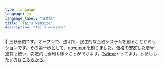 ```yaml
---
type: language
language: jp
language_label: "日本語"
title: "Tai's website"
description: "Tai's website"
---
```


👋 三野泰佑です。オープンで、透明で、民主的な金融システムを創ることがミッションです。その第一歩として、[goyemon](https://goyemon.io)を創りました。価格の安定した暗号通貨を使い、安定的に金利を稼ぐことができます。[Twitter](https://twitter.com/taisuke_mino_JP)やってます。お話ししたい方は[こちらから](https://calendly.com/tai/chat-local-30)。

